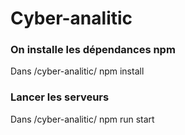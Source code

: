 # Cyber-analitic

### On installe les dépendances npm
Dans /cyber-analitic/
npm install

### Lancer les serveurs
Dans /cyber-analitic/
npm run start

